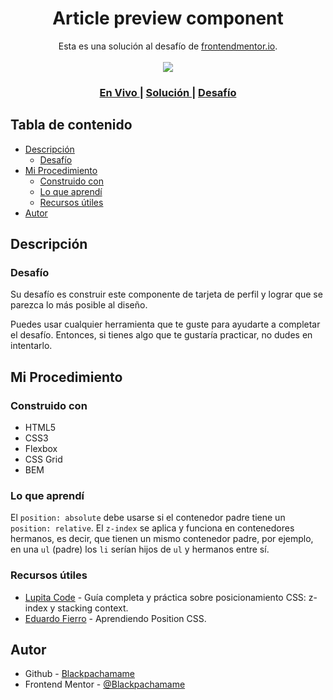 <h1 align="center">Article preview component</h1>

<div align="center">
   Esta es una solución al desafío de <a href="www.frontendmentor.io/">frontendmentor.io</a>.
</div>
<br>
<div align="center">
<img src="design/desktop-preview.jpg"></img>
  <h3>
    <a href="https://blackpachamame.github.io/desafíos-frontendmentor/article-preview-component/">
      En Vivo
    </a>
    <span> | </span>
    <a href="https://www.frontendmentor.io/solutions/article-preview-component-using-flexbox-css-grid-and-bem-w4vPtRNQVw">
      Solución
    </a>
   <span> | </span>
    <a href="https://www.frontendmentor.io/challenges/article-preview-component-dYBN_pYFT">
      Desafío
    </a>
  </h3>
</div>

## Tabla de contenido

- [Descripción](#descripción)
  - [Desafío](#desafío)
- [Mi Procedimiento](#mi-procedimiento)
  - [Construido con](#construido-con)
  - [Lo que aprendí](#lo-que-aprendí)
  - [Recursos útiles](#recursos-útiles)
- [Autor](#autor)

## Descripción

### Desafío

Su desafío es construir este componente de tarjeta de perfil y lograr que se parezca lo más posible al diseño.

Puedes usar cualquier herramienta que te guste para ayudarte a completar el desafío. Entonces, si tienes algo que te gustaría practicar, no dudes en intentarlo.

## Mi Procedimiento

### Construido con

- HTML5
- CSS3
- Flexbox
- CSS Grid
- BEM

### Lo que aprendí

El `position: absolute` debe usarse si el contenedor padre tiene un `position: relative`.
El `z-index` se aplica y funciona en contenedores hermanos, es decir, que tienen un mismo contenedor padre, por ejemplo, en una `ul` (padre) los `li` serían hijos de `ul` y hermanos entre sí.

### Recursos útiles

- [Lupita Code](https://dev.to/lupitacode/guia-completa-y-practica-sobre-posicionamiento-css-z-index-y-stacking-context-57ig) - Guía completa y práctica sobre posicionamiento CSS: z-index y stacking context.
- [Eduardo Fierro](https://www.youtube.com/watch?v=lhEJkeCJ3As) - Aprendiendo Position CSS.

## Autor

- Github - [Blackpachamame](https://github.com/Blackpachamame)
- Frontend Mentor - [@Blackpachamame](https://www.frontendmentor.io/profile/Blackpachamame)
